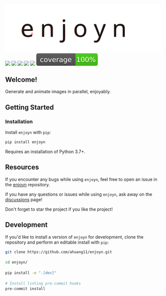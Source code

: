 <a href="https://github.com/ahuang11/enjoyn" alt="Enjoyn Logo">
    <img src="https://raw.githubusercontent.com/ahuang11/enjoyn/main/docs/enjoyn.svg" /></a>

<a href="https://pypi.python.org/pypi/enjoyn/" alt="PyPI Version">
    <img src="https://badge.fury.io/py/enjoyn.svg" /></a>
<a href="https://github.com/ahuang11/enjoyn/" alt="Stars">
    <img src="https://img.shields.io/github/stars/ahuang11/enjoyn" /></a>
<a href="https://pepy.tech/badge/enjoyn/" alt="Downloads">
    <img src="https://pepy.tech/badge/enjoyn" /></a>
<a href="https://github.com/ahuang11/enjoyn/pulse" alt="Activity">
    <img src="https://img.shields.io/github/commit-activity/m/ahuang11/enjoyn" /></a>
<a href="https://github.com/ahuang11/enjoyn/graphs/contributors" alt="Contributors">
    <img src="https://img.shields.io/github/contributors/ahuang11/enjoyn" /></a>
<a href="https://github.com/ahuang11/enjoyn/tree/main/tests" alt="Coverage">
    <img src="https://raw.githubusercontent.com/ahuang11/enjoyn/main/docs/coverage.svg" /></a>

## Welcome!

Generate and animate images in parallel, enjoyably.

## Getting Started

### Installation

Install `enjoyn` with `pip`:

```bash
pip install enjoyn
```

Requires an installation of Python 3.7+.

## Resources

If you encounter any bugs while using `enjoyn`, feel free to open an issue in the [enjoyn](https://github.com/ahuang11/enjoyn) repository.

If you have any questions or issues while using `enjoyn`, ask away on the [discussions](https://github.com/ahuang11/enjoyn/discussions/) page!

Don't forget to star the project if you like the project!

## Development

If you'd like to install a version of `enjoyn` for development, clone the repository and perform an editable install with `pip`:

```bash
git clone https://github.com/ahuang11/enjoyn.git

cd enjoyn/

pip install -e ".[dev]"

# Install linting pre-commit hooks
pre-commit install
```
